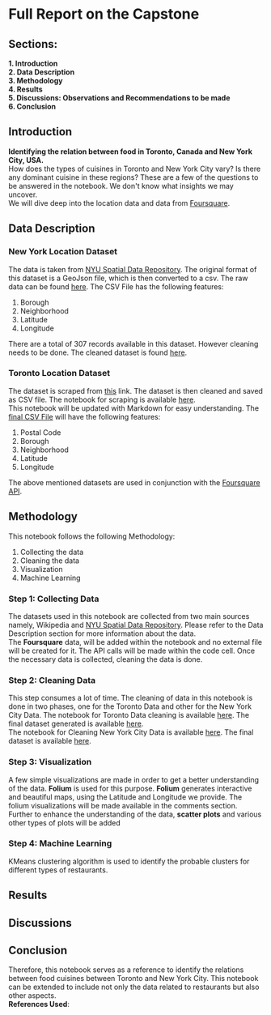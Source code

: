 # Full Report on the Capstone

## Sections:
**1. Introduction**  
**2. Data Description**  
**3. Methodology**  
**4. Results**  
**5. Discussions: Observations and Recommendations to be made**  
**6. Conclusion**


## Introduction
**Identifying the relation between food in Toronto, Canada and New York City, USA.**  
How does the types of cuisines in Toronto and New York City vary?
Is there any dominant cuisine in these regions?
These are a few of the questions to be answered in the notebook. We don't know what insights we may uncover.  
We will dive deep into the location data and data from [Foursquare](https://foursquare.com).

## Data Description
### New York Location Dataset
The data is taken from [NYU Spatial Data Repository](https://geo.nyu.edu/catalog/nyu_2451_34572). The original format of this dataset is a GeoJson file, which is then converted to a csv. The raw data can be found [here](https://github.com/KrishnaChaitanya1/Coursera_Capstone/blob/master/Final%20Capstone%20Project/Data%20Files/nyc_geojson.json).
The CSV File has the following features:
1. Borough
2. Neighborhood
3. Latitude
4. Longitude

There are a total of 307 records available in this dataset.
However cleaning needs to be done. The cleaned dataset is found [here](https://github.com/KrishnaChaitanya1/Coursera_Capstone/blob/master/Final%20Capstone%20Project/Data%20Files/New%20York%20City%20Boroughs.csv).  

### Toronto Location Dataset
The dataset is scraped from [this](https://en.wikipedia.org/wiki/List_of_postal_codes_of_Canada:_M) link.
The dataset is then cleaned and saved as CSV file. The notebook for scraping is available [here](https://github.com/KrishnaChaitanya1/Coursera_Capstone/blob/master/Final%20Capstone%20Project/Scraping%20for%20Toronto%20Postal%20Codes.ipynb).  
This notebook will be updated with Markdown for easy understanding.
The [final CSV File](https://github.com/KrishnaChaitanya1/Coursera_Capstone/blob/master/Final%20Capstone%20Project/Data%20Files/Toronto%20Postal%20Codes.csv) will have the following features:
1. Postal Code
2. Borough
3. Neighborhood
4. Latitude
5. Longitude

The above mentioned datasets are used in conjunction with the [Foursquare API](https://foursquare.com/).

## Methodology
This notebook follows the following Methodology:
1. Collecting the data
2. Cleaning the data
3. Visualization
4. Machine Learning

### Step 1: Collecting Data
The datasets used in this notebook are collected from two main sources namely, Wikipedia and [NYU Spatial Data Repository](https://geo.nyu.edu/catalog/nyu_2451_34572).
Please refer to the Data Description section for more information about the data.  
The **Foursquare** data, will be added within the notebook and no external file will be created for it.
The API calls will be made within the code cell. Once the necessary data is collected, cleaning the data is done.  

### Step 2: Cleaning Data
This step consumes a lot of time. The cleaning of data in this notebook is done in two phases, one for the Toronto Data and
other for the New York City Data. The notebook for Toronto Data cleaning is available [here](https://github.com/KrishnaChaitanya1/Coursera_Capstone/blob/master/Final%20Capstone%20Project/Scraping%20for%20Toronto%20Postal%20Codes.ipynb). The final dataset generated is available [here](https://github.com/KrishnaChaitanya1/Coursera_Capstone/blob/master/Final%20Capstone%20Project/Data%20Files/Toronto%20Postal%20Codes.csv).  
The notebook for Cleaning New York City Data is available [here](https://github.com/KrishnaChaitanya1/Coursera_Capstone/blob/master/Final%20Capstone%20Project/Notebooks/Cleaning%20for%20New%20York%20Boroughs.ipynb). The final dataset is available [here](https://github.com/KrishnaChaitanya1/Coursera_Capstone/blob/master/Final%20Capstone%20Project/Data%20Files/New%20York%20City%20Boroughs.csv).

### Step 3: Visualization
A few simple visualizations are made in order to get a better understanding of the data. **Folium** is used for this purpose.
**Folium** generates interactive and beautiful maps, using the Latitude and Longitude we provide. The folium visualizations will be made available in the comments section.  
Further to enhance the understanding of the data, **scatter plots** and various other types of plots will be added

### Step 4: Machine Learning
KMeans clustering algorithm is used to identify the probable clusters for different types of restaurants.

## Results


## Discussions



## Conclusion
Therefore, this notebook serves as a reference to identify the relations between food cuisines between Toronto and New York City.
This notebook can be extended to include not only the data related to restaurants but also other aspects.  
**References Used**:

